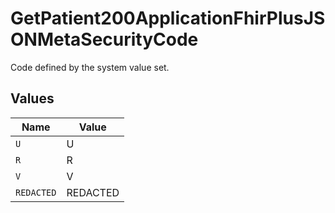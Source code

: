 # GetPatient200ApplicationFhirPlusJSONMetaSecurityCode

Code defined by the system value set.


## Values

| Name       | Value      |
| ---------- | ---------- |
| `U`        | U          |
| `R`        | R          |
| `V`        | V          |
| `REDACTED` | REDACTED   |
